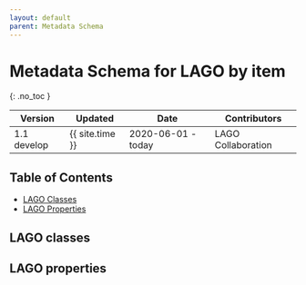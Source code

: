 ```yaml
---
layout: default
parent: Metadata Schema
---
```


# Metadata Schema for LAGO by item
{: .no_toc }

|Version| Updated | Date |Contributors|
|-------|---------|------|------------|
| 1.1 develop | {{ site.time }} | 2020-06-01 - today | LAGO Collaboration |


<script src="https://code.jquery.com/jquery-3.2.1.min.js"></script>
<script>

function itemnize_json( json, context ) { 
  var html ='';
  if ( typeof(json) === 'string' ) {
    var element = json.split(':');
    var innid = element[0];
    var vocab = "@vocab";
    if (element.length == 2) {
        innid = element[1];
        vocab = element[0];
    };
    var contexturl = context[vocab];
    if ( vocab == "lago" ) {
      contexturl = '';  
    };
    html = '<li><a href="#'+ contexturl + innid +'">'+ json +'</a></li>';
  } else {
    if ( !Array.isArray(json) ) {
      var json_aux = [];
      json_aux.push(json);
      json = json_aux;
    };
    for (j=0; j<=json.length-1; j++) {
     var inner_json = json[j];
      if ( ! typeof(json) === 'string' ) {
      	if ("@id" in json[j]) {
          inner_json = json[j]["@id"];
        };
      };
      html = html + itemnize_json(inner_json, context);
    };
  };
  return html;
};


$().ready(function(){
  $.getJSON( "/DMP/schema/lagoSchema.jsonld", function( data ) { 
      var graphelements = data["@graph"];
      for (i=0; i<=graphelements.length-1; i++) {
        if ("@id" in graphelements[i]) { 
	  var id = graphelements[i]["@id"].split(':')[1];
	  var indexhtml = '<li><a href="#'+id+'"><strong>'+id+'</strong></a></li>';
	  var headerhtml = '<h5 id="'+id+'"><a href="#'+id+'" class="anchor-heading" aria-labelledby="'+id+'"><svg viewBox="0 0 16 16" aria-hidden="true"><use xlink:href="#svg-link"></use></svg></a><strong>'+id+'</strong></h5>';
	  if ("comment" in graphelements[i]) {
	    headerhtml = headerhtml + '  <p>'+ graphelements[i]["comment"][0]["@value"] +'</p>';
	  };
	  if ("dcat:domain" in graphelements[i]) {
            $('#iproperties').append(indexhtml);
	    $('#properties').append(headerhtml);
	    var table = '<table class="grid" style="width: 100%"> 
			    <colgroup> 
				<col width="33%" /> 
				<col width="33%" />
				<col width="33%" />
			    </colgroup>
			    <thead>
				<tr class="header">
				    <th>"@type"</th>
				    <th>"dcat:domain"</th>
				    <th>"dcat:range"</th>
				</tr>
			    </thead>
			    <tbody>
				<tr>
				  <td>'+ itemnize_json(graphelements[i]["@type"] , data["@context"]) +'</td>
				  <td>'+ itemnize_json(graphelements[i]["dcat:domain"] , data["@context"]) +' </td>
				  <td>'+ itemnize_json(graphelements[i]["dcat:range"] , data["@context"]) +'</td>
				</tr>
			    </tbody>
			</table>';
		$('#properties').append(table);				  
	  } else {
	    $('#iclasses').append(indexhtml);
	    $('#classes').append(headerhtml);
	    var keys = graphelements[i].keys();
	    keys.pop("@type");
	    keys.pop("comment");
	    var table = '<table class="grid" style="width: 100%"> 
			    <thead>
				<tr class="header">
				    <th>"@type"</th>';	  
	    table = table +'	</tr>
			    </tbody>
			</table>';
	    $('#classes').append(table);			
	  };
	};
      };		
    });
});
</script>

## Table of Contents

* [LAGO Classes](#lago-classes)
	<div id="iclasses"></div>
* [LAGO Properties](#lago-properties)
	<div id="iproperties"></div>

## LAGO classes

<div id="classes"></div>

## LAGO properties

<div id="properties"></div>




